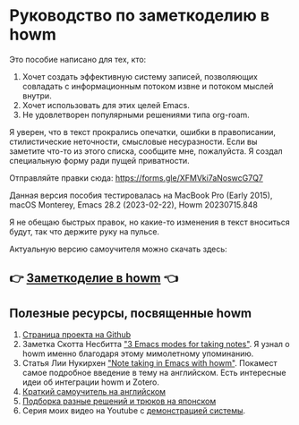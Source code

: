 # Руководство по заметкоделию в howm

Это пособие написано для тех, кто:
1. Хочет создать эффективную систему записей, позволяющих совладать с информационным потоком извне и потоком мыслей внутри.
2. Хочет использовать для этих целей Emacs.
3. Не удовлетворен популярными решениями типа org-roam.

Я уверен, что в текст прокрались опечатки, ошибки в правописании, стилистические неточности, смысловые несуразности. 
Если вы заметите что-то из этого списка, сообщите мне, пожалуйста. Я создал специальную форму ради пущей приватности.

Отправляйте правки сюда:
https://forms.gle/XFMVki7aNoswcG7Q7

Данная версия пособия тестировалась на MacBook Pro (Early 2015), macOS Monterey, Emacs 28.2 (2023-02-22), Howm 20230715.848

Я не обещаю быстрых правок, но какие-то изменения в текст вноситься будут, так что держите руку на пульсе.

Актуальную версию самоучителя можно скачать здесь:

## 👉 [Заметкоделие в howm](https://github.com/Emacs101/howm-manual/blob/5e333fd0b9710d2dd45640fbc84a8615de934ae4/Howm_tutorial.pdf) 👈

## Полезные ресурсы, посвященные howm

1. [Страница проекта на Github](https://github.com/kaorahi/howm)
2. Заметка Скотта Несбитта ["3 Emacs modes for taking notes"](https://opensource.com/article/18/7/emacs-modes-note-taking). Я узнал о howm именно благодаря этому мимолетному упоминанию.
3. Статья Лии Нукирхен ["Note taking in Emacs with howm"](https://leahneukirchen.org/blog/archive/2022/03/note-taking-in-emacs-with-howm.html). Покамест самое подробное введение в тему на английском. Есть интересные идеи об интеграции howm и Zotero.
4. [Краткий самоучитель на английском](https://howm.osdn.jp/README.html)
5. [Подборка разные решений и трюков на японском](http://howm.osdn.jp/cgi-bin/hiki/hiki.cgi?c=index)
6. Серия моих видео на Youtube с [демонстрацией системы](https://youtube.com/playlist?list=PL7Hnu5RIVX3LidEkfJgaFOi6YLRLcJWG1).

